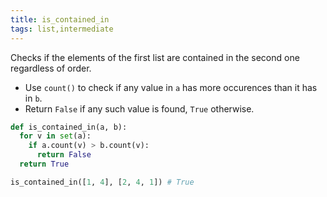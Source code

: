 ```yaml
---
title: is_contained_in
tags: list,intermediate
---
```


Checks if the elements of the first list are contained in the second one regardless of order.

- Use `count()` to check if any value in `a` has more occurences than it has in `b`.
- Return `False` if any such value is found, `True` otherwise.

```py
def is_contained_in(a, b):
  for v in set(a):
    if a.count(v) > b.count(v):
      return False
  return True
```

```py
is_contained_in([1, 4], [2, 4, 1]) # True
```
